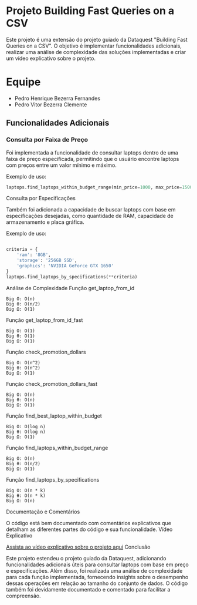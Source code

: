 # Projeto Building Fast Queries on a CSV

Este projeto é uma extensão do projeto guiado da Dataquest "Building Fast Queries on a CSV". O objetivo é implementar funcionalidades adicionais, realizar uma análise de complexidade das soluções implementadas e criar um vídeo explicativo sobre o projeto.
# Equipe
- Pedro Henrique Bezerra Fernandes
- Pedro Vitor Bezerra Clemente
## Funcionalidades Adicionais

### Consulta por Faixa de Preço
Foi implementada a funcionalidade de consultar laptops dentro de uma faixa de preço especificada, permitindo que o usuário encontre laptops com preços entre um valor mínimo e máximo.

Exemplo de uso:
```python
laptops.find_laptops_within_budget_range(min_price=1000, max_price=1500)
```
Consulta por Especificações

Também foi adicionada a capacidade de buscar laptops com base em especificações desejadas, como quantidade de RAM, capacidade de armazenamento e placa gráfica.

Exemplo de uso:

```python

criteria = {
    'ram': '8GB',
    'storage': '256GB SSD',
    'graphics': 'NVIDIA GeForce GTX 1650'
}
laptops.find_laptops_by_specifications(**criteria)
```

Análise de Complexidade
Função get_laptop_from_id

    Big O: O(n)
    Big θ: O(n/2)
    Big Ω: O(1)

Função get_laptop_from_id_fast

    Big O: O(1)
    Big θ: O(1)
    Big Ω: O(1)

Função check_promotion_dollars

    Big O: O(n^2)
    Big θ: O(n^2)
    Big Ω: O(1)

Função check_promotion_dollars_fast

    Big O: O(n)
    Big θ: O(n)
    Big Ω: O(1)

Função find_best_laptop_within_budget

    Big O: O(log n)
    Big θ: O(log n)
    Big Ω: O(1)

Função find_laptops_within_budget_range

    Big O: O(n)
    Big θ: O(n/2)
    Big Ω: O(1)

Função find_laptops_by_specifications

    Big O: O(n * k)
    Big θ: O(n * k)
    Big Ω: O(n)

Documentação e Comentários

O código está bem documentado com comentários explicativos que detalham as diferentes partes do código e sua funcionalidade.
Vídeo Explicativo

[Assista ao vídeo explicativo sobre o projeto aqui](https://www.loom.com/share/3a02b42907a84b95a88c07914549951c)
Conclusão

Este projeto estendeu o projeto guiado da Dataquest, adicionando funcionalidades adicionais úteis para consultar laptops com base em preço e especificações. Além disso, foi realizada uma análise de complexidade para cada função implementada, fornecendo insights sobre o desempenho dessas operações em relação ao tamanho do conjunto de dados. O código também foi devidamente documentado e comentado para facilitar a compreensão.



